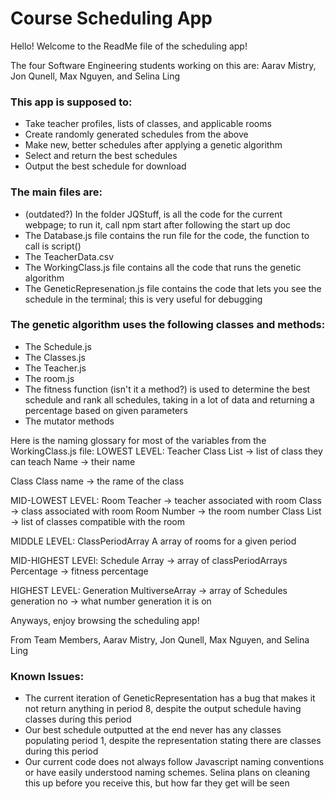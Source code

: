# Course Scheduling App

Hello! Welcome to the ReadMe file of the scheduling app!

The four Software Engineering students working on this are:
Aarav Mistry, Jon Qunell, Max Nguyen, and Selina Ling

### This app is supposed to:
  - Take teacher profiles, lists of classes, and applicable rooms
  - Create randomly generated schedules from the above
  - Make new, better schedules after applying a genetic algorithm
  - Select and return the best schedules
  - Output the best schedule for download
  
### The main files are:
  - (outdated?) In the folder JQStuff, is all the code for the current webpage; to run it, call npm start after following the start up doc
  - The Database.js file contains the run file for the code, the function to call is script()
  - The TeacherData.csv
  - The WorkingClass.js file contains all the code that runs the genetic algorithm
  - The GeneticRepresenation.js file contains the code that lets you see the schedule in the terminal; this is very useful for debugging

### The genetic algorithm uses the following classes and methods:
  - The Schedule.js
  - The Classes.js
  - The Teacher.js
  - The room.js
  - The fitness function (isn't it a method?) is used to determine the best schedule and rank all schedules, taking in a lot of data and returning a percentage based on given parameters
  - The mutator methods

Here is the naming glossary for most of the variables from the WorkingClass.js file:
LOWEST LEVEL:
Teacher
	Class List → list of class they can teach
	Name → their name

Class
	Class name → the rame of the class

MID-LOWEST LEVEL:
Room
	Teacher → teacher associated with room
	Class → class associated with room
	Room Number → the room number
	Class List → list of classes compatible with the room

MIDDLE LEVEL:
ClassPeriodArray
	A array of rooms for a given period

MID-HIGHEST LEVEl:
Schedule
	Array → array of classPeriodArrays
	Percentage → fitness percentage

HIGHEST LEVEL:
Generation
	MultiverseArray → array of Schedules
	generation no → what number generation it is on


Anyways, enjoy browsing the scheduling app!

From Team Members,
Aarav Mistry, Jon Qunell, Max Nguyen, and Selina Ling

### Known Issues:
  - The current iteration of GeneticRepresentation has a bug that makes it not return anything in period 8, despite the output schedule having classes during this period
  - Our best schedule outputted at the end never has any classes populating period 1, despite the representation stating there are classes during this period
  - Our current code does not always follow Javascript naming conventions or have easily understood naming schemes. Selina plans on cleaning this up before you receive this, but how far they get will be seen
